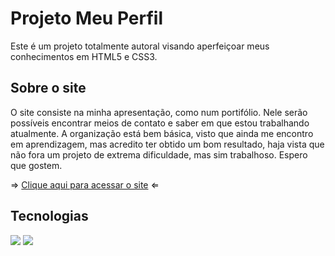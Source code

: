 <h1>Projeto Meu Perfil</h1>
<p>Este é um projeto totalmente autoral visando aperfeiçoar meus conhecimentos em HTML5 e CSS3.</p>

<h2>Sobre o site</h2>
<p>O site consiste na minha apresentação, como num portifólio. Nele serão possíveis encontrar meios de contato e saber em que estou trabalhando atualmente. 
  A organização está bem básica, visto que ainda me encontro em aprendizagem, mas acredito ter obtido um bom resultado, haja vista que não fora um projeto de extrema dificuldade, mas sim trabalhoso. Espero que gostem.</p>
<p>⇒ <a href="https://kenzofrias.github.io/projeto-meu-perfil/">Clique aqui para acessar o site</a> ⇐</p></p>

<h2>Tecnologias</h2>

![](https://img.shields.io/badge/-HTML5-e54c25?logo=html5\&logoColor=white\&style=plastic)
![](https://img.shields.io/badge/-CSS3-1f63ae?logo=css\&logoColor=white\&style=plastic)
